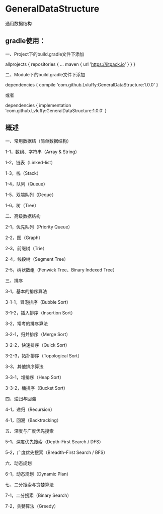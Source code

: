 # GeneralDataStructure
通用数据结构

## gradle使用：

一、Project下的build.gradle文件下添加

allprojects {
    repositories {
      ...
      maven { url 'https://jitpack.io' }
    }
}

二、Module下的build.gradle文件下添加

dependencies {
          compile 'com.github.Lvluffy:GeneralDataStructure:1.0.0'
}

或者

dependencies {
          implementation 'com.github.Lvluffy:GeneralDataStructure:1.0.0'
}

## 概述
一、常用数据结（简单数据结构）

1-1，数组、字符串（Array & String）

1-2，链表（Linked-list）

1-3，栈（Stack）

1-4，队列（Queue）

1-5，双端队列（Deque）

1-6，树（Tree）

二、高级数据结构

2-1，优先队列（Priority Queue）

2-2，图（Graph）

2-3，前缀树（Trie）

2-4，线段树（Segment Tree）

2-5，树状数组（Fenwick Tree、Binary Indexed Tree）

三、排序

3-1，基本的排序算法

3-1-1，冒泡排序（Bubble Sort）

3-1-2，插入排序（Insertion Sort）

3-2，常考的排序算法

3-2-1，归并排序（Merge Sort）

3-2-2，快速排序（Quick Sort）

3-2-3，拓扑排序（Topological Sort）

3-3，其他排序算法

3-3-1，堆排序（Heap Sort）

3-3-2，桶排序（Bucket Sort）

四、递归与回溯

4-1，递归（Recursion）

4-1，回溯（Backtracking）

五、深度与广度优先搜索

5-1，深度优先搜索（Depth-First Search / DFS）

5-2，广度优先搜索（Breadth-First Search / BFS）

六、动态规划

6-1，动态规划（Dynamic Plan）

七、二分搜索与贪婪算法

7-1，二分搜索（Binary Search）

7-2，贪婪算法（Greedy）


